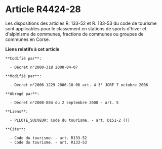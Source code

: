 # Article R4424-28

Les dispositions des articles R. 133-52 et R. 133-53 du code de tourisme sont applicables pour le classement en stations de
sports d'hiver et d'alpinisme de communes, fractions de communes ou groupes de communes en Corse.

**Liens relatifs à cet article**

	**Codifié par**:

	  - Décret n°2000-318 2000-04-07

	**Modifié par**:

	  - Décret n°2006-1229 2006-10-06 art. 4 3° JORF 7 octobre 2006

	**Abrogé par**:

	  - Décret n°2008-884 du 2 septembre 2008 - art. 5

	**Liens**:

	  - PILOTE_SUIVEUR: Code du tourisme. - art. D151-2 (T)

	**Cite**:

	  - Code du tourisme. - art. R133-52
	  - Code du tourisme. - art. R133-53
